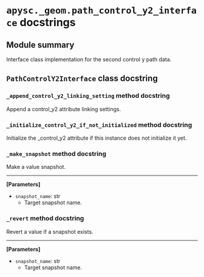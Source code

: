 # `apysc._geom.path_control_y2_interface` docstrings

## Module summary

Interface class implementation for the second control y path data.

## `PathControlY2Interface` class docstring

### `_append_control_y2_linking_setting` method docstring

Append a control_y2 attribute linking settings.

### `_initialize_control_y2_if_not_initialized` method docstring

Initialize the _control_y2 attribute if this instance does not initialize it yet.

### `_make_snapshot` method docstring

Make a value snapshot.<hr>

**[Parameters]**

- `snapshot_name`: str
  - Target snapshot name.

### `_revert` method docstring

Revert a value if a snapshot exists.<hr>

**[Parameters]**

- `snapshot_name`: str
  - Target snapshot name.